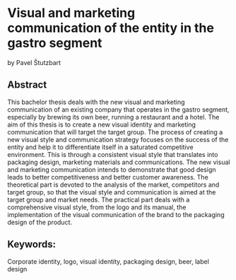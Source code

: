 # Visual and marketing communication of the entity in the gastro segment
by Pavel Štutzbart

## Abstract

This bachelor thesis deals with the new visual and marketing communication of an existing company that operates in the gastro segment, especially by brewing its own beer, running 
a restaurant and a hotel. The aim of this thesis is to create a new visual identity and marketing communication that will target the target group. The process of creating a new visual style and communication strategy focuses on the success of the entity and help it to differentiate itself in a saturated competitive environment. This is through a consistent visual style that translates into packaging design, marketing materials and communications. The new visual and marketing communication intends to demonstrate that good design leads to better competitiveness and better customer awareness.
The theoretical part is devoted to the analysis of the market, competitors and target group, so that the visual style and communication is aimed at the target group and market needs. The practical part deals with a comprehensive visual style, from the logo and its manual, the implementation of the visual communication of the brand to the packaging design of the product.

## Keywords: 

Corporate identity, logo, visual identity, packaging design, beer, label design
